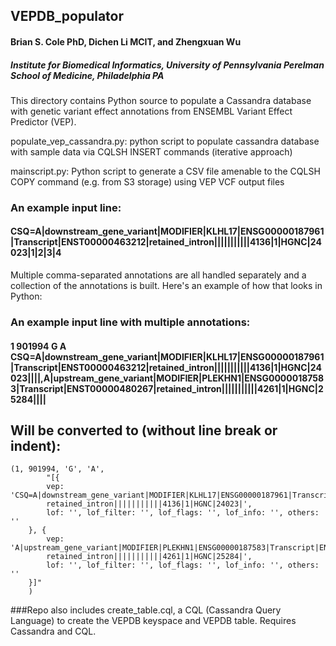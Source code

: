 ## VEPDB_populator
####  Brian S. Cole PhD, Dichen Li MCIT, and Zhengxuan Wu
##### Institute for Biomedical Informatics, University of Pennsylvania Perelman School of Medicine, Philadelphia PA

This directory contains Python source to populate a Cassandra database with genetic variant effect annotations from ENSEMBL Variant Effect Predictor (VEP).

populate_vep_cassandra.py: python script to populate cassandra database with sample data via CQLSH INSERT commands (iterative approach)

mainscript.py: Python script to generate a CSV file amenable to the CQLSH COPY command (e.g. from S3 storage) using VEP VCF output files

### An example input line:

#### CSQ=A|downstream_gene_variant|MODIFIER|KLHL17|ENSG00000187961|Transcript|ENST00000463212|retained_intron|||||||||||4136|1|HGNC|24023|1|2|3|4

Multiple comma-separated annotations are all handled separately and a collection of the annotations is built.  Here's an example of how that looks in Python:

### An example input line with multiple annotations:
#### 1  901994  G       A       CSQ=A|downstream_gene_variant|MODIFIER|KLHL17|ENSG00000187961|Transcript|ENST00000463212|retained_intron|||||||||||4136|1|HGNC|24023||||,A|upstream_gene_variant|MODIFIER|PLEKHN1|ENSG00000187583|Transcript|ENST00000480267|retained_intron|||||||||||4261|1|HGNC|25284||||

## Will be converted to (without line break or indent):
    (1, 901994, 'G', 'A',
            "[{
            vep: 'CSQ=A|downstream_gene_variant|MODIFIER|KLHL17|ENSG00000187961|Transcript|ENST00000463212|
            retained_intron|||||||||||4136|1|HGNC|24023|',
            lof: '', lof_filter: '', lof_flags: '', lof_info: '', others: ''
        }, {
            vep: 'A|upstream_gene_variant|MODIFIER|PLEKHN1|ENSG00000187583|Transcript|ENST00000480267|
            retained_intron|||||||||||4261|1|HGNC|25284|',
            lof: '', lof_filter: '', lof_flags: '', lof_info: '', others: ''
        }]"
	    )



###Repo also includes create_table.cql, a CQL (Cassandra Query Language) to create the VEPDB keyspace and VEPDB table. Requires Cassandra and CQL.
